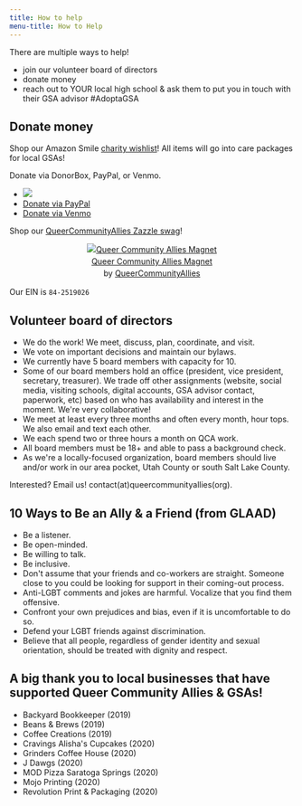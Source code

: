 ```yaml
---
title: How to help
menu-title: How to Help
--- 
```


There are multiple ways to help! 
 
 - join our volunteer board of directors
 - donate money 
 - reach out to YOUR local high school & ask them to put you in touch with their GSA advisor #AdoptaGSA 
  
## Donate money

Shop our Amazon Smile [charity wishlist](https://smile.amazon.com/hz/charitylist/ls/MX3B3PFF8BI8/ref=smi_ext_lnk_lcl_cl)! All items will go into care packages for local GSAs!

Donate via DonorBox, PayPal, or Venmo. 

- <a target="_blank" href="https://donorbox.org/queer-community-allies-donations"><img src="https://d1iczxrky3cnb2.cloudfront.net/button-medium-blue.png" /></a>
- [Donate via PayPal](/donate/paypal)
- [Donate via Venmo](/donate/venmo)

Shop our [QueerCommunityAllies Zazzle swag](https://www.zazzle.com/store/queercommunityallies)! 
 <div style="text-align:center;line-height:150%"> <a href="https://www.zazzle.com/queer_community_allies_magnet-147139367031313633" rel="nofollow" > <img src="https://rlv.zcache.com/queer_community_allies_magnet-r4220f856035e47ba858d0cf2f53997bf_x7js9_8byvr_1024.jpg?max_dim=325" alt="Queer Community Allies Magnet" style="border:0;" /> </a> <br /> <a href="https://www.zazzle.com/queer_community_allies_magnet-147139367031313633" rel="nofollow" >Queer Community Allies Magnet</a> <br />by <a href="https://www.zazzle.com/store/queercommunityallies" rel="nofollow">QueerCommunityAllies</a> </div>

Our EIN is `84-2519026`

## Volunteer board of directors 

- We do the work! We meet, discuss, plan, coordinate, and visit. 
- We vote on important decisions and maintain our bylaws. 
- We currently have 5 board members with capacity for 10. 
- Some of our board members hold an office (president, vice president, secretary, treasurer). We trade off other assignments (website, social media, visiting schools, digital accounts, GSA advisor contact, paperwork, etc) based on who has availability and interest in the moment. We're very collaborative! 
- We meet at least every three months and often every month, hour tops. We also email and text each other. 
- We each spend two or three hours a month on QCA work. 
- All board members must be 18+ and able to pass a background check.
- As we're a locally-focused organization, board members should live and/or work in our area pocket, Utah County or south Salt Lake County.  
 
Interested? Email us! contact(at)queercommunityallies(org). 

## 10 Ways to Be an Ally & a Friend (from GLAAD)  

- Be a listener.
- Be open-minded.
- Be willing to talk.
- Be inclusive.
- Don't assume that your friends and co-workers are straight. Someone close to you could be looking for support in their coming-out process. 
- Anti-LGBT comments and jokes are harmful. Vocalize that you find them offensive.
- Confront your own prejudices and bias, even if it is uncomfortable to do so.
- Defend your LGBT friends against discrimination.
- Believe that all people, regardless of gender identity and sexual orientation, should be treated with dignity and respect.


## A big thank you to local businesses that have supported Queer Community Allies & GSAs! 

- Backyard Bookkeeper (2019)
- Beans & Brews (2019)
- Coffee Creations (2019)
- Cravings Alisha's Cupcakes (2020)
- Grinders Coffee House (2020) 
- J Dawgs (2020)
- MOD Pizza Saratoga Springs (2020)
- Mojo Printing (2020)
- Revolution Print & Packaging (2020) 


